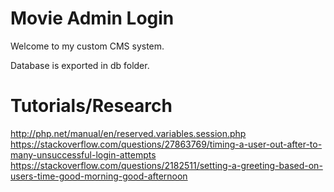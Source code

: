 # Movie Admin Login #

Welcome to my custom CMS system.

Database is exported in db folder.

# Tutorials/Research #

http://php.net/manual/en/reserved.variables.session.php
https://stackoverflow.com/questions/27863769/timing-a-user-out-after-to-many-unsuccessful-login-attempts
https://stackoverflow.com/questions/2182511/setting-a-greeting-based-on-users-time-good-morning-good-afternoon
